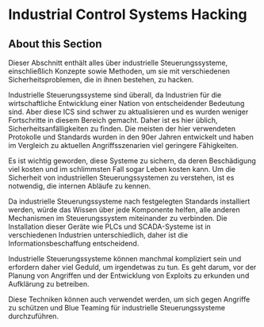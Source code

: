 # Industrial Control Systems Hacking

## About this Section

Dieser Abschnitt enthält alles über industrielle Steuerungssysteme, einschließlich Konzepte sowie Methoden, um sie mit verschiedenen Sicherheitsproblemen, die in ihnen bestehen, zu hacken.

Industrielle Steuerungssysteme sind überall, da Industrien für die wirtschaftliche Entwicklung einer Nation von entscheidender Bedeutung sind. Aber diese ICS sind schwer zu aktualisieren und es wurden weniger Fortschritte in diesem Bereich gemacht. Daher ist es hier üblich, Sicherheitsanfälligkeiten zu finden. Die meisten der hier verwendeten Protokolle und Standards wurden in den 90er Jahren entwickelt und haben im Vergleich zu aktuellen Angriffsszenarien viel geringere Fähigkeiten.

Es ist wichtig geworden, diese Systeme zu sichern, da deren Beschädigung viel kosten und im schlimmsten Fall sogar Leben kosten kann. Um die Sicherheit von industriellen Steuerungssystemen zu verstehen, ist es notwendig, die internen Abläufe zu kennen.

Da industrielle Steuerungssysteme nach festgelegten Standards installiert werden, würde das Wissen über jede Komponente helfen, alle anderen Mechanismen im Steuerungssystem miteinander zu verbinden. Die Installation dieser Geräte wie PLCs und SCADA-Systeme ist in verschiedenen Industrien unterschiedlich, daher ist die Informationsbeschaffung entscheidend.

Industrielle Steuerungssysteme können manchmal kompliziert sein und erfordern daher viel Geduld, um irgendetwas zu tun. Es geht darum, vor der Planung von Angriffen und der Entwicklung von Exploits zu erkunden und Aufklärung zu betreiben.

Diese Techniken können auch verwendet werden, um sich gegen Angriffe zu schützen und Blue Teaming für industrielle Steuerungssysteme durchzuführen.

